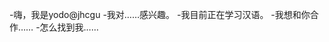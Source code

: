 -嗨，我是yodo@jhcgu
-我对……感兴趣。
-我目前正在学习汉语。
-我想和你合作……
-怎么找到我……

<!---
fjhcgu/fjhcgu是一个特殊的存储库，因为它的'readme.Mdblowyou（这个文件）出现在您的GitHub配置文件中。
您可以单击预览链接查看更改。
--->
